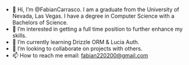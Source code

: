 - 👋 Hi, I’m @FabianCarrasco. I am a graduate from the University of Nevada, Las Vegas. 
     I have a degree in Computer Science with a Bachelors of Science.
- 👀 I’m interested in getting a full time position to further enhance my skills.
- 🌱 I’m currently learning Drizzle ORM & Lucia Auth.
- 💞️ I’m looking to collaborate on projects with others.
- 📫 How to reach me 
     email: fabian220200@gmail.com
     
